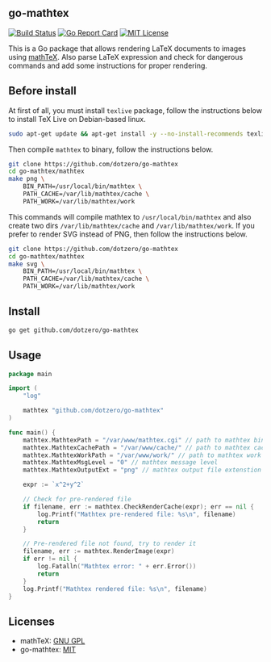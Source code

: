 ## go-mathtex

[![Build Status](https://travis-ci.org/dotzero/go-mathtex.svg?branch=master)](https://travis-ci.org/dotzero/go-mathtex)
[![Go Report Card](https://goreportcard.com/badge/github.com/dotzero/go-mathtex)](https://goreportcard.com/report/github.com/dotzero/go-mathtex)
[![MIT License](https://img.shields.io/badge/license-MIT-blue.svg)](LICENSE)

This is a Go package that allows rendering LaTeX documents to images using [mathTeX](http://www.forkosh.com/mathtex.html). Also parse LaTeX expression and check for dangerous commands and add some instructions for proper rendering.

## Before install

At first of all, you must install `texlive` package, follow the instructions below to install TeX Live on Debian-based linux.

```bash
sudo apt-get update && apt-get install -y --no-install-recommends texlive-full
```

Then compile `mathtex` to binary, follow the instructions below.

```bash
git clone https://github.com/dotzero/go-mathtex
cd go-mathtex/mathtex
make png \
    BIN_PATH=/usr/local/bin/mathtex \
    PATH_CACHE=/var/lib/mathtex/cache \
    PATH_WORK=/var/lib/mathtex/work
```

This commands will compile mathtex to `/usr/local/bin/mathtex` and also create two dirs `/var/lib/mathtex/cache` and `/var/lib/mathtex/work`. If you prefer to render SVG instead of PNG, then follow the instructions below.

```bash
git clone https://github.com/dotzero/go-mathtex
cd go-mathtex/mathtex
make svg \
    BIN_PATH=/usr/local/bin/mathtex \
    PATH_CACHE=/var/lib/mathtex/cache \
    PATH_WORK=/var/lib/mathtex/work
```

## Install

```bash
go get github.com/dotzero/go-mathtex
```

## Usage

```go
package main

import (
    "log"

    mathtex "github.com/dotzero/go-mathtex"
)

func main() {
    mathtex.MathtexPath = "/var/www/mathtex.cgi" // path to mathtex binary
    mathtex.MathtexCachePath = "/var/www/cache/" // path to mathtex cache files
    mathtex.MathtexWorkPath = "/var/www/work/" // path to mathtex work files
    mathtex.MathtexMsgLevel = "0" // mathtex message level
    mathtex.MathtexOutputExt = "png" // mathtex output file extenstion

    expr := `x^2+y^2`

    // Check for pre-rendered file
    if filename, err := mathtex.CheckRenderCache(expr); err == nil {
        log.Printf("Mathtex pre-rendered file: %s\n", filename)
        return
    }

    // Pre-rendered file not found, try to render it
    filename, err := mathtex.RenderImage(expr)
    if err != nil {
        log.Fatalln("Mathtex error: " + err.Error())
        return
    }
    log.Printf("Mathtex rendered file: %s\n", filename)
}
```

## Licenses

* mathTeX: [GNU GPL](mathtex/COPYING)
* go-mathtex: [MIT](LICENSE)
